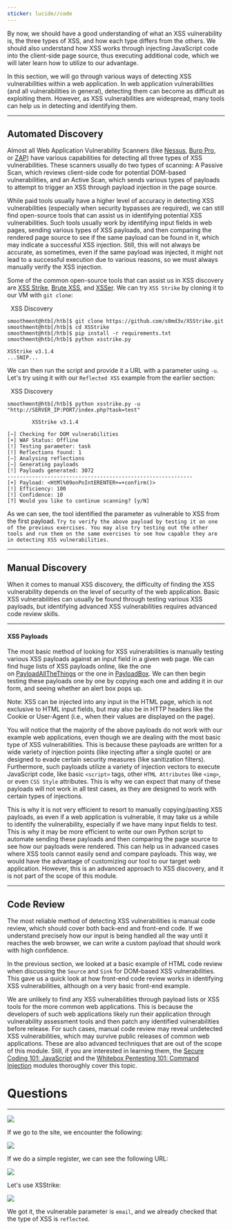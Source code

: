 ```yaml
---
sticker: lucide//code
---
```

By now, we should have a good understanding of what an XSS vulnerability is, the three types of XSS, and how each type differs from the others. We should also understand how XSS works through injecting JavaScript code into the client-side page source, thus executing additional code, which we will later learn how to utilize to our advantage.

In this section, we will go through various ways of detecting XSS vulnerabilities within a web application. In web application vulnerabilities (and all vulnerabilities in general), detecting them can become as difficult as exploiting them. However, as XSS vulnerabilities are widespread, many tools can help us in detecting and identifying them.

---

## Automated Discovery

Almost all Web Application Vulnerability Scanners (like [Nessus](https://www.tenable.com/products/nessus), [Burp Pro](https://portswigger.net/burp/pro), or [ZAP](https://www.zaproxy.org/)) have various capabilities for detecting all three types of XSS vulnerabilities. These scanners usually do two types of scanning: A Passive Scan, which reviews client-side code for potential DOM-based vulnerabilities, and an Active Scan, which sends various types of payloads to attempt to trigger an XSS through payload injection in the page source.

While paid tools usually have a higher level of accuracy in detecting XSS vulnerabilities (especially when security bypasses are required), we can still find open-source tools that can assist us in identifying potential XSS vulnerabilities. Such tools usually work by identifying input fields in web pages, sending various types of XSS payloads, and then comparing the rendered page source to see if the same payload can be found in it, which may indicate a successful XSS injection. Still, this will not always be accurate, as sometimes, even if the same payload was injected, it might not lead to a successful execution due to various reasons, so we must always manually verify the XSS injection.

Some of the common open-source tools that can assist us in XSS discovery are [XSS Strike](https://github.com/s0md3v/XSStrike), [Brute XSS](https://github.com/rajeshmajumdar/BruteXSS), and [XSSer](https://github.com/epsylon/xsser). We can try `XSS Strike` by cloning it to our VM with `git clone`:

  XSS Discovery

```shell-session
smoothment@htb[/htb]$ git clone https://github.com/s0md3v/XSStrike.git
smoothment@htb[/htb]$ cd XSStrike
smoothment@htb[/htb]$ pip install -r requirements.txt
smoothment@htb[/htb]$ python xsstrike.py

XSStrike v3.1.4
...SNIP...
```

We can then run the script and provide it a URL with a parameter using `-u`. Let's try using it with our `Reflected XSS` example from the earlier section:

  XSS Discovery

```shell-session
smoothment@htb[/htb]$ python xsstrike.py -u "http://SERVER_IP:PORT/index.php?task=test" 

        XSStrike v3.1.4

[~] Checking for DOM vulnerabilities 
[+] WAF Status: Offline 
[!] Testing parameter: task 
[!] Reflections found: 1 
[~] Analysing reflections 
[~] Generating payloads 
[!] Payloads generated: 3072 
------------------------------------------------------------
[+] Payload: <HtMl%09onPoIntERENTER+=+confirm()> 
[!] Efficiency: 100 
[!] Confidence: 10 
[?] Would you like to continue scanning? [y/N]
```

As we can see, the tool identified the parameter as vulnerable to XSS from the first payload. `Try to verify the above payload by testing it on one of the previous exercises. You may also try testing out the other tools and run them on the same exercises to see how capable they are in detecting XSS vulnerabilities.`

---

## Manual Discovery

When it comes to manual XSS discovery, the difficulty of finding the XSS vulnerability depends on the level of security of the web application. Basic XSS vulnerabilities can usually be found through testing various XSS payloads, but identifying advanced XSS vulnerabilities requires advanced code review skills.

---

#### XSS Payloads

The most basic method of looking for XSS vulnerabilities is manually testing various XSS payloads against an input field in a given web page. We can find huge lists of XSS payloads online, like the one on [PayloadAllTheThings](https://github.com/swisskyrepo/PayloadsAllTheThings/blob/master/XSS%20Injection/README.md) or the one in [PayloadBox](https://github.com/payloadbox/xss-payload-list). We can then begin testing these payloads one by one by copying each one and adding it in our form, and seeing whether an alert box pops up.

Note: XSS can be injected into any input in the HTML page, which is not exclusive to HTML input fields, but may also be in HTTP headers like the Cookie or User-Agent (i.e., when their values are displayed on the page).

You will notice that the majority of the above payloads do not work with our example web applications, even though we are dealing with the most basic type of XSS vulnerabilities. This is because these payloads are written for a wide variety of injection points (like injecting after a single quote) or are designed to evade certain security measures (like sanitization filters). Furthermore, such payloads utilize a variety of injection vectors to execute JavaScript code, like basic `<script>` tags, other `HTML Attributes` like `<img>`, or even `CSS Style` attributes. This is why we can expect that many of these payloads will not work in all test cases, as they are designed to work with certain types of injections.

This is why it is not very efficient to resort to manually copying/pasting XSS payloads, as even if a web application is vulnerable, it may take us a while to identify the vulnerability, especially if we have many input fields to test. This is why it may be more efficient to write our own Python script to automate sending these payloads and then comparing the page source to see how our payloads were rendered. This can help us in advanced cases where XSS tools cannot easily send and compare payloads. This way, we would have the advantage of customizing our tool to our target web application. However, this is an advanced approach to XSS discovery, and it is not part of the scope of this module.

---

## Code Review

The most reliable method of detecting XSS vulnerabilities is manual code review, which should cover both back-end and front-end code. If we understand precisely how our input is being handled all the way until it reaches the web browser, we can write a custom payload that should work with high confidence.

In the previous section, we looked at a basic example of HTML code review when discussing the `Source` and `Sink` for DOM-based XSS vulnerabilities. This gave us a quick look at how front-end code review works in identifying XSS vulnerabilities, although on a very basic front-end example.

We are unlikely to find any XSS vulnerabilities through payload lists or XSS tools for the more common web applications. This is because the developers of such web applications likely run their application through vulnerability assessment tools and then patch any identified vulnerabilities before release. For such cases, manual code review may reveal undetected XSS vulnerabilities, which may survive public releases of common web applications. These are also advanced techniques that are out of the scope of this module. Still, if you are interested in learning them, the [Secure Coding 101: JavaScript](https://academy.hackthebox.com/course/preview/secure-coding-101-javascript) and the [Whitebox Pentesting 101: Command Injection](https://academy.hackthebox.com/course/preview/whitebox-pentesting-101-command-injection) modules thoroughly cover this topic.

# Questions
---

![](Pasted%20image%2020250130170252.png)

If we go to the site, we encounter the following:

![](Pasted%20image%2020250130170348.png)

If we do a simple register, we can see the following URL:

![](Pasted%20image%2020250130170629.png)

Let's use XSStrike:

![](Pasted%20image%2020250130170807.png)

We got it, the vulnerable parameter is `email`, and we already checked that the type of XSS is `reflected`.

